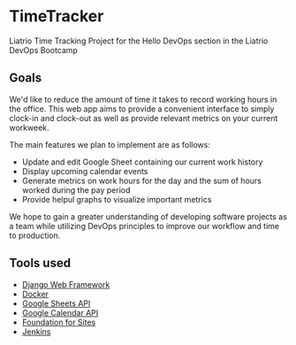 # TimeTracker

Liatrio Time Tracking Project for the Hello DevOps section in the Liatrio DevOps Bootcamp

## Goals

We'd like to reduce the amount of time it takes to record working hours in the office. This web app aims to provide a convenient interface to simply clock-in and clock-out as well as provide relevant metrics on your current workweek.

The main features we plan to implement are as follows:

- Update and edit Google Sheet containing our current work history
- Display upcoming calendar events
- Generate metrics on work hours for the day and the sum of hours worked during the pay period
- Provide helpul graphs to visualize important metrics

We hope to gain a greater understanding of developing software projects as a team while utilizing DevOps principles to improve our workflow and time to production.

## Tools used

- [Django Web Framework](https://www.djangoproject.com/)
- [Docker](https://www.docker.com/why-docker)
- [Google Sheets API](https://developers.google.com/sheets/api/)
- [Google Calendar API](https://developers.google.com/calendar/)
- [Foundation for Sites](https://foundation.zurb.com/sites.html)
- [Jenkins](http://ec2-52-26-220-133.us-west-2.compute.amazonaws.com:8080/blue/organizations/jenkins/TimeTracker/branches)
